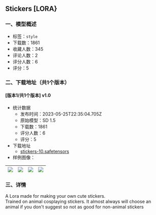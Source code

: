 ## Stickers [LORA}
### 一、模型概述

- 标签：`style`
- 下载数：1861
- 收藏人数：345
- 评论人数：2
- 评分人数：6
- 评分：5

### 二、下载地址（共1个版本）

#### [版本1/共1个版本] v1.0

- 统计数据
  - 发布时间：2023-05-25T22:35:04.705Z
  - 原始模型：SD 1.5
  - 下载数：1861
  - 评分人数：6
  - 评分：5
- 下载地址
  - [stickers-10.safetensors](https://civitai.com/api/download/models/81187)
- 样例图像：

| <img src="https://image.civitai.com/xG1nkqKTMzGDvpLrqFT7WA/1294fdc5-0b2b-4274-be88-7ebbd8403688/width=450/911993.jpeg" /> | <img src="https://image.civitai.com/xG1nkqKTMzGDvpLrqFT7WA/1fb22f68-b5a0-4b88-bbc2-63ecd301ab31/width=450/911995.jpeg" /> | <img src="https://image.civitai.com/xG1nkqKTMzGDvpLrqFT7WA/e02abe86-2699-4e03-8aed-3f25d911b5eb/width=450/911996.jpeg" /> | <img src="https://image.civitai.com/xG1nkqKTMzGDvpLrqFT7WA/6e483b88-34b4-4a4e-a449-6465c5120182/width=450/911994.jpeg" /> |
| ---- | ---- | ---- | ---- |


### 三、详情
<p>A Lora made for making your own cute stickers. <br />Trained on animal cosplaying stickers. It almost always will choose an animal if you don't suggest so not as good for non-animal stickers</p>